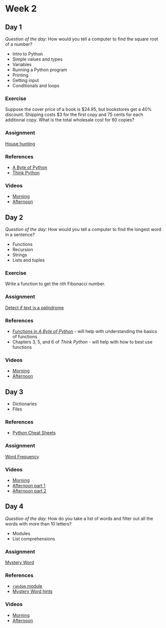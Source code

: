 # Week 2

## Day 1

_Question of the day:_ How would you tell a computer to find the square root of a number?

- Intro to Python
- Simple values and types
- Variables
- Running a Python program
- Printing
- Getting input
- Conditionals and loops

### Exercise

Suppose the cover price of a book is $24.95, but bookstores get a 40% discount. Shipping costs $3 for the first copy and 75 cents for each additional copy. What is the total wholesale cost for 60 copies?

### Assignment

[House hunting](https://classroom.github.com/a/rL5uNkZt)

### References

- [A Byte of Python](https://python.swaroopch.com/)
- [Think Python](http://greenteapress.com/thinkpython2/html/index.html)

### Videos

- [Morning](https://drive.google.com/file/d/1duuM-JdibZMh7JhZs5j3Od51y3LRnWqN/view)
- [Afternoon](https://drive.google.com/file/d/1UBZgH4FEWCz38qTzOLzEVr4oi9ZpZRlo/view)

## Day 2

_Question of the day:_ How would you tell a computer to find the longest word in a sentence?

- Functions
- Recursion
- Strings
- Lists and tuples

### Exercise

Write a function to get the nth Fibonacci number.

### Assignment

[Detect if text is a palindrome](https://classroom.github.com/a/9Ss--3rP)

### References

- [Functions in _A Byte of Python_](https://python.swaroopch.com/functions.html) - will help with understanding the basics of functions
- Chapters 3, 5, and 6 of _Think Python_ - will help with how to best use functions

### Videos

- [Morning](https://drive.google.com/file/d/150UTMfNyBC9mmjKf8A8wfPEyUMbrTBiW/view)
- [Afternoon](https://drive.google.com/file/d/1Zz4j1JiMv6xpsnDjna2pufbympAjUgR1/view)

## Day 3

- Dictionaries
- Files

### References

- [Python Cheat Sheets](https://ehmatthes.github.io/pcc/cheatsheets/README.html)

### Assignment

[Word Frequency](https://classroom.github.com/a/zdIbNW0H)

### Videos

- [Morning](https://drive.google.com/file/d/1pWarXXbVqYxGd3MYJhNv_NlkfWuIqJXE/view)
- [Afternoon part 1](https://drive.google.com/file/d/1FRr_LRhUeuCbtnRMMg2MrHzwDsUtL9ZA/view)
- [Afternoon part 2](https://drive.google.com/file/d/1kA36FVmfEMWso_b_6Sm7FEUiqMCWThke/view)

## Day 4

_Question of the day:_ How do you take a list of words and filter out all the words with more than 10 letters?

- Modules
- List comprehensions

### Assignment

[Mystery Word](https://classroom.github.com/a/WdYQZ2Fm)

### References

- [`random` module](https://docs.python.org/3/library/random.html)
- [Mystery Word hints](mystery-word-hints.md)

### Videos

- [Morning](https://drive.google.com/file/d/1wBotrvCzP7dbrUvlhD5nJOQYVmX4fSG7/view)
- [Afternoon](https://drive.google.com/file/d/1sGxahGIhtFlQf3HoSKAloO-IXgO6H3jT/view)
